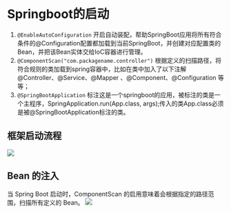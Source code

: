 

# Springboot的启动

1. `@EnableAutoConfiguration` 
    开启自动装配，帮助SpringBoot应用将所有符合条件的@Configuration配置都加载到当前SpringBoot，并创建对应配置类的Bean，并把该Bean实体交给IoC容器进行管理。
2. `@ComponentScan("com.packagename.controller")`
    根据定义的扫描路径，将符合规则的类加载到spring容器中，比如在类中加入了以下注解 @Controller、@Service、@Mapper 、@Component、@Configuration 等等；
3. `@SpringBootApplication` 
    标注这是一个springboot的应用，被标注的类是一个主程序，SpringApplication.run(App.class, args);传入的类App.class必须是被@SpringBootApplication标注的类。


## 框架启动流程
![](http://img.070077.xyz/20221112132057.png)



## Bean 的注入

当 Spring Boot 启动时，ComponentScan 的启用意味着会根据指定的路径范围，扫描所有定义的 Bean。
![](http://img.070077.xyz/20221112152226.png)

